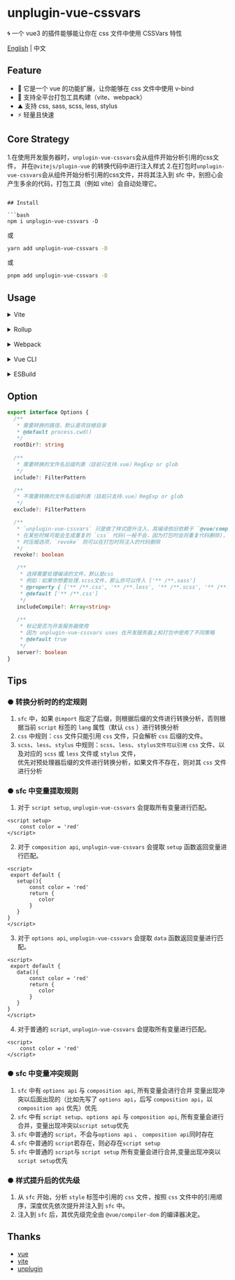# unplugin-vue-cssvars
🌀 一个 vue3 的插件能够能让你在 css 文件中使用 CSSVars 特性

[English](https://github.com/baiwusanyu-c/unplugin-vue-cssvars/blob/master/README.md) | 中文

## Feature

* 🧩 它是一个 vue 的功能扩展，让你能够在 css 文件中使用 v-bind
* 🌈 支持全平台打包工具构建（vite、webpack）
* ⛰ 支持 css, sass, scss, less, stylus
*  ⚡ 轻量且快速

## Core Strategy
1.在使用开发服务器时，`unplugin-vue-cssvars`会从组件开始分析引用的css文件，
并在`@vitejs/plugin-vue` 的转换代码中进行注入样式
2.在打包时`unplugin-vue-cssvars`会从组件开始分析引用的css文件，并将其注入到
sfc 中，别担心会产生多余的代码，打包工具（例如 vite）会自动处理它。

```

## Install

```bash
npm i unplugin-vue-cssvars -D
```
或
```bash
yarn add unplugin-vue-cssvars -D
```
或
```bash
pnpm add unplugin-vue-cssvars -D
```

## Usage
<details>
<summary>Vite</summary>

```ts
// vite.config.ts
import { defineConfig } from 'vite'
import { viteVueCSSVars } from 'unplugin-vue-cssvars'
import type { PluginOption } from 'vite'
import vue from '@vitejs/plugin-vue'
export default defineConfig({
  plugins: [
     vue(),
     viteVueCSSVars({
        include: [/.vue/],
        includeCompile: ['**/**.scss'],
        server: false,
     }) as PluginOption,
  ],
})
```

</details>
<br>
<details>
<summary>Rollup</summary>

```ts
// rollup.config.js
import { rollupVueCSSVars } from 'unplugin-vue-cssvars'
export default {
  plugins: [
    rollupVueCSSVars(/* options */),
  ],
}
```

</details>
<br>
<details>
<summary>Webpack</summary>

```ts
// webpack.config.js
module.exports = {
  /* ... */
  plugins: [
    require('unplugin-vue-cssvars').webpackVueCSSVars({ /* options */ }),
  ],
}
```
</details>
<br>
<details>
<summary>Vue CLI</summary>

```ts
// vue.config.js
module.exports = {
  configureWebpack: {
    plugins: [
      require('unplugin-vue-cssvars').webpackVueCSSVars({ /* options */ }),
    ],
  },
}
```

</details>
<br>
<details>
<summary>ESBuild</summary>

```ts
// esbuild.config.js
import { build } from 'esbuild'
import { esbuildVueCSSVars } from 'unplugin-vue-cssvars'

build({
  plugins: [esbuildVueCSSVars(/* options */)],
})
```
</details>

## Option

```typescript
export interface Options {
  /**
   * 需要转换的路径，默认是项目根目录
   * @default process.cwd()
   */
  rootDir?: string
   
  /**
   * 需要转换的文件名后缀列表（目前只支持.vue）RegExp or glob
   */
  include?: FilterPattern

  /**
   * 不需要转换的文件名后缀列表（目前只支持.vue）RegExp or glob
   */
  exclude?: FilterPattern

  /**
   * `unplugin-vue-cssvars` 只是做了样式提升注入，其编译依旧依赖于 `@vue/compiler-dom`
   * 在某些时候可能会生成重复的 `css` 代码(一般不会，因为打包时会将重复代码删除)，例如 `vite` 中关闭构建
   * 时压缩选项，`revoke` 则可以在打包时将注入的代码删除
   */
  revoke?: boolean

   /**
    * 选择需要处理编译的文件，默认是css
    * 例如：如果你想要处理.scss文件，那么你可以传入 ['** /**.sass']
    * @property { ['** /**.css', '** /**.less', '** /**.scss', '** /**.sass', '** /**.styl'] }
    * @default ['** /**.css']
    */
   includeCompile?: Array<string>
   
   /**
    * 标记是否为开发服务器使用
    * 因为 unplugin-vue-cssvars uses 在开发服务器上和打包中使用了不同策略
    * @default true
    */
   server?: boolean
}
```

## Tips

### ● 转换分析时的约定规则
1. `sfc` 中，如果 `@import` 指定了后缀，则根据后缀的文件进行转换分析，否则根据当前 `script` 标签的 `lang` 属性（默认 `css` ）进行转换分析
2. `css` 中规则：`css` 文件只能引用 `css` 文件，只会解析 `css` 后缀的文件。
3. `scss`、`less`、`stylus` 中规则：`scss`、`less`、`stylus文件可以引用` `css` 文件、以及对应的 `scss` 或 `less` 文件或 `stylus` 文件，  
   优先对预处理器后缀的文件进行转换分析，如果文件不存在，则对其 `css` 文件进行分析

### ● sfc 中变量提取规则
1. 对于 `script setup`, `unplugin-vue-cssvars` 会提取所有变量进行匹配。
````
<script setup>
    const color = 'red'
</script>
````
2. 对于 `composition api`, `unplugin-vue-cssvars` 会提取 `setup` 函数返回变量进行匹配。
````
<script>
 export default {
   setup(){
       const color = 'red'
       return {
          color
       }
   }
}
</script>
````
3. 对于 `options api`, `unplugin-vue-cssvars` 会提取 `data` 函数返回变量进行匹配。
````
<script>
 export default {
   data(){
       const color = 'red'
       return {
          color
       }
   }
}
</script>
````
4. 对于普通的 `script`, `unplugin-vue-cssvars` 会提取所有变量进行匹配。
````
<script>
    const color = 'red'
</script>
````

### ● sfc 中变量冲突规则
1. `sfc` 中有 `options api` 与 `composition api`, 所有变量会进行合并
变量出现冲突以后面出现的（比如先写了 `options api`，后写 `composition api`，以 `composition api` 优先）优先
2. `sfc` 中有  `script setup`、`options api` 与 `composition api`,  所有变量会进行合并，变量出现冲突以`script setup`优先
3. `sfc` 中普通的 `script`，不会与`options api` 、 `composition api`同时存在
4. `sfc` 中普通的 `script`若存在，则必存在`script setup`
5. `sfc` 中普通的 `script`与 `script setup` 所有变量会进行合并,变量出现冲突以`script setup`优先

### ● 样式提升后的优先级
1. 从 `sfc` 开始，分析 `style` 标签中引用的 `css` 文件，按照 `css` 文件中的引用顺序，深度优先依次提升并注入到 `sfc` 中。
2. 注入到 `sfc` 后，其优先级完全由 `@vue/compiler-dom` 的编译器决定。

## Thanks
* [vue](https://github.com/vuejs/core)
* [vite](https://github.com/vitejs/vite)
* [unplugin](https://github.com/unjs/unplugin)
